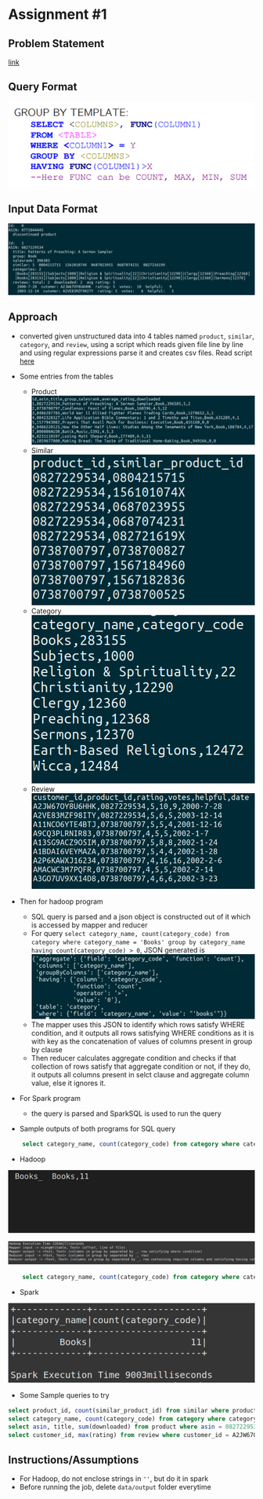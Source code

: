 # Assignment #1

## Problem Statement

[link](https://drive.google.com/file/d/14-vNYNZQpRmtSTDgRj1RByPQnk9zST_3/view?usp=sharing)

## Query Format

![query](docs/query.png)

## Input Data Format

![data](docs/data.png)

## Approach

- converted given unstructured data into 4 tables named `product`, `similar`, `category`, and `review`, using a script which reads given file line by line and using regular expressions parse it and creates csv files. Read script [here](https://drive.google.com/file/d/1R0LYmtcHUwYjRnrTyAgvD_HthFcm4cHT/view?usp=sharing)
- Some entries from the tables
  - Product ![pro](docs/product.png)
  - Similar ![sim](docs/similar.png)
  - Category ![cat](docs/category.png)
  - Review ![review](docs/review.png)
- Then for hadoop program
  - SQL query is parsed and a json object is constructed out of it which is accessed by mapper and reducer
  - For query `select category_name, count(category_code) from category where category_name = 'Books' group by category_name having count(category_code) > 0`, JSON generated is ![json](docs/query_json.png)
  - The mapper uses this JSON to identify which rows satisfy WHERE condition, and it outputs all rows satisfying WHERE conditions as it is with key as the concatenation of values of columns present in group by clause
  - Then reducer calculates aggregate condition and checks if that collection of rows satisfy that aggregate condition or not, if they do, it outputs all columns present in selct clause and aggregate column value, else it ignores it.
- For Spark program
  - the query is parsed and SparkSQL is used to run the query

- Sample outputs of both programs for SQL query

```sql
    select category_name, count(category_code) from category where category_name = Books group by category_name having count(category_code) > 0
```

- Hadoop

![hout](docs/hadoop1outp.png)

![hout](docs/hadoop_output_1.png)

```sql
    select category_name, count(category_code) from category where category_name = 'Books' group by category_name having count(category_code) > 0
```

- Spark

![spark](docs/sparkout1.png)

- Some Sample queries to try

```sql
select product_id, count(similar_product_id) from similar where product_id = 1559362022 group by product_id having count(similar_product_id) > 0
select category_name, count(category_code) from category where category_name = Books group by category_name having count(category_code) > 0
select asin, title, sum(downloaded) from product where asin = 0827229534 group by asin, title having sum(downloaded) > 0
select customer_id, max(rating) from review where customer_id = A2JW67OY8U6HHK group by customer_id having max(rating) > 0
```

## Instructions/Assumptions

- For Hadoop, do not enclose strings in `''`, but do it in spark
- Before running the job, delete `data/output` folder everytime
